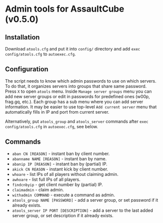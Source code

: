 # Admin tools for AssaultCube (v0.5.0)

## Installation

Download `atools.cfg` and put it into `config/` directory and add `exec config/atools.cfg` to `autoexec.cfg`.

## Configuration

The script needs to know which admin passwords to use on which servers. To do that, it organizes servers into groups that share same password. Press `X` to open `atools` menu.
Inside `Manage server groups` menu you can add new server groups or edit in passwords for predefined ones (w00p, frag.gq, etc.). Each group has a sub menu where you can add server information. It may be easier to use top-level `Add current server` menu that automatically fills in IP and port from current server.

Alternatively, put `atools_group` and `atools_server` commands after `exec config/atools.cfg` in `autoexec.cfg`, see below.

## Commands

* `aban CN [REASON]` - instant ban by client number.
* `abanname NAME [REASON]` - instant ban by name.
* `abanip IP [REASON]` - instant ban by (partial) IP.
* `akick CN REASON` - instant kick by client number.
* `whoare` - list IPs of all players without claiming admin.
* `awhoare` - list full IPs of all players.
* `findcnbyip` - get client number by (partial) IP.
* `claimadmin` - claim admin.
* `withadmin COMMAND` - execute a command as admin.
* `atools_group NAME [PASSWORD]` - add a server group, or set password if it already exists.
* `atools_server IP PORT [DESCRIPTION]` - add a server to the last added server group, or set description if it already exists.
